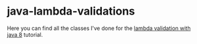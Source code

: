 # java-lambda-validations

Here you can find all the classes I've done for the [lambda validation with java 8](http://jplanes.com.ar/java/functional/2015/08/17/java-lambda-validations.html) tutorial.
